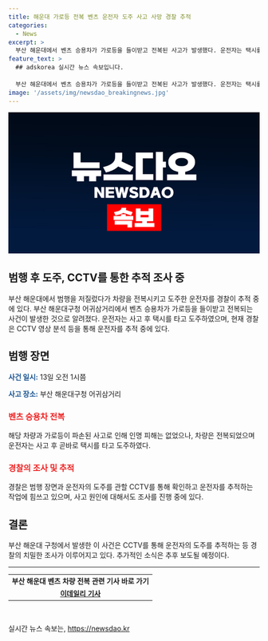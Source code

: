 ```yaml
---
title: 해운대 가로등 전복 벤츠 운전자 도주 사고 사망 경찰 추적
categories:
  - News
excerpt: >
  부산 해운대에서 벤츠 승용차가 가로등을 들이받고 전복된 사고가 발생했다. 운전자는 택시를 타고 달아나 경찰이 추적 중이며, 사고로 가로등과 차량이 파손됐지만 인명 피해는 없었다. 경찰은 CCTV 영상 분석을 통해 운전자를 추적 중이며, 사고 원인을 조사 중이다.
feature_text: >
  ## adskorea 실시간 뉴스 속보입니다.

  부산 해운대에서 벤츠 승용차가 가로등을 들이받고 전복된 사고가 발생했다. 운전자는 택시를 타고 달아나 경찰이 추적 중이며, 사고로 가로등과 차량이 파손됐지만 인명 피해는 없었다. 경찰은 CCTV 영상 분석을 통해 운전자를 추적 중이며, 사고 원인을 조사 중이다.
image: '/assets/img/newsdao_breakingnews.jpg'
---
```


<p><img src="/assets/img/newsdao_breakingnews.jpg" alt="adskorea 속보" /></p>

<h2>범행 후 도주, CCTV를 통한 추적 조사 중</h2>

<p data-ke-size="size16">부산 해운대에서 범행을 저질렀다가 차량을 전복시키고 도주한 운전자를 경찰이 추적 중에 있다. 부산 해운대구청 어귀삼거리에서 벤츠 승용차가 가로등을 들이받고 전복되는 사건이 발생한 것으로 알려졌다. 운전자는 사고 후 택시를 타고 도주하였으며, 현재 경찰은 CCTV 영상 분석 등을 통해 운전자를 추적 중에 있다.</p>

<h2 data-ke-size="size24">범행 장면</h2>

<p data-ke-size="size16"><b><span style="color: #1a5490;">사건 일시:</span></b> 13일 오전 1시쯤</p>

<p data-ke-size="size16"><b><span style="color: #1a5490;">사고 장소:</span></b> 부산 해운대구청 어귀삼거리</p>

<h3 data-ke-size="size20"><b><span style="color: #ee2323;">벤츠 승용차 전복</span></b></h3>

<p data-ke-size="size16">해당 차량과 가로등이 파손된 사고로 인해 인명 피해는 없었으나, 차량은 전복되었으며 운전자는 사고 후 곧바로 택시를 타고 도주하였다.</p>

<h3 data-ke-size="size20"><b><span style="color: #ee2323;">경찰의 조사 및 추적</span></b></h3>

<p data-ke-size="size16">경찰은 범행 장면과 운전자의 도주를 관할 CCTV를 통해 확인하고 운전자를 추적하는 작업에 힘쓰고 있으며, 사고 원인에 대해서도 조사를 진행 중에 있다.</p>

<h2 data-ke-size="size24">결론</h2>

<p data-ke-size="size16">부산 해운대 구청에서 발생한 이 사건은 CCTV를 통해 운전자의 도주를 추적하는 등 경찰의 치밀한 조사가 이루어지고 있다. 추가적인 소식은 추후 보도될 예정이다.</p>

<hr data-ke-size="size16">

<table>
<tbody>
<tr>
<td style="text-align: center; height: 17px;"><b>부산 해운대 벤츠 차량 전복 관련 기사 바로 가기</b></td>
</tr>
<tr>
<td style="text-align: center; height: 17px;"><a href="https://www.edaily.co.kr/news/read?newsId=01564246629174544&amp;mediaCodeNo=257&amp;OutLnkChk=Y"><b>이데일리 기사</b></a></td>
</tr>
</tbody>
</table>

<p data-ke-size="size16">&nbsp;</p>
실시간 뉴스 속보는, <a href="https://newsdao.kr" rel="dofollow">https://newsdao.kr</a>


